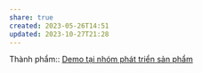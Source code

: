 ```yaml
---
share: true
created: 2023-05-26T14:51
updated: 2023-10-27T21:28
---
```


Thành phẩm:: [Demo tại nhóm phát triển sản phẩm](../../3%20Th%C3%A0nh%20ph%E1%BA%A9m/C%C3%A1c%20bu%E1%BB%95i%20gi%E1%BB%9Bi%20thi%E1%BB%87u%20vault/Demo%20t%E1%BA%A1i%20nh%C3%B3m%20ph%C3%A1t%20tri%E1%BB%83n%20s%E1%BA%A3n%20ph%E1%BA%A9m.md)
